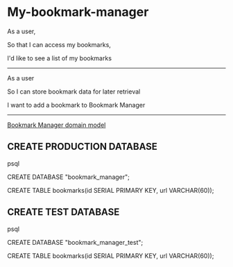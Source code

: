 # My-bookmark-manager
As a user, 

So that I can access my bookmarks, 

I'd like to see a list of my bookmarks

-----------------------------------------------------

As a user

So I can store bookmark data for later retrieval

I want to add a bookmark to Bookmark Manager

-----------------------------------------------------

[Bookmark Manager domain model](./bookmark_manager_1.png)

## CREATE PRODUCTION DATABASE
psql

CREATE DATABASE "bookmark_manager";

CREATE TABLE bookmarks(id SERIAL PRIMARY KEY, url VARCHAR(60));

## CREATE TEST DATABASE
psql

CREATE DATABASE "bookmark_manager_test";

CREATE TABLE bookmarks(id SERIAL PRIMARY KEY, url VARCHAR(60));

